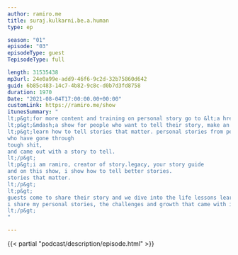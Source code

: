 ```yaml
---
author: ramiro.me
title: suraj.kulkarni.be.a.human
type: ep

season: "01"
episode: "03"
episodeType: guest
TepisodeType: full

length: 31535438
mp3url: 24e0a99e-add9-46f6-9c2d-32b75860d642
guid: 6b85c483-14c7-4b82-9c8c-d0b7d3fd8758
duration: 1970
Date: "2021-08-04T17:00:00.00+00:00"
customLink: https://ramiro.me/show
itunesSummary: "
lt;p&gt;for more content and training on personal story go to &lt;a href=&quot;http://ramiro.me/show&quot;&gt;ramiro.me/show&lt;/a&gt;lt;/p&gt;
lt;p&gt;&mdash;a show for people who want to tell their story, make an impact and leave a legacy.lt;/p&gt;
lt;p&gt;learn how to tell stories that matter. personal stories from people just like you,
who have gone through
tough shit,
and came out with a story to tell.
lt;/p&gt;
lt;p&gt;i am ramiro, creator of story.legacy, your story guide
and on this show, i show how to tell better stories.
stories that matter.
lt;/p&gt;
lt;p&gt;
guests come to share their story and we dive into the life lessons learned from those personal experiences.
i share my personal stories, the challenges and growth that came with it.
lt;/p&gt;
"

---
```

{{< partial "podcast/description/episode.html" >}}

